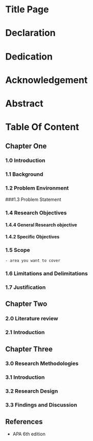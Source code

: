 # Title Page
# Declaration
# Dedication
# Acknowledgement
# Abstract
# Table Of Content

## Chapter One
### 1.0 Introduction
### 1.1 Background
### 1.2 Problem Environment
###1.3 Problem Statement
### 1.4 Research Objectives
#### 1.4.4 General Research objective
#### 1.4.2 Specific Objectives
### 1.5 Scope
	- area you want to cover
### 1.6 Limitations and Delimitations
### 1.7 Justification

## Chapter Two
### 2.0 Literature review
### 2.1 Introduction

## Chapter Three
### 3.0 Research Methodologies
### 3.1 Introduction
### 3.2 Research Design
### 3.3 Findings and Discussion

## References
- APA 6th edition
